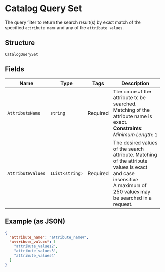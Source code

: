
# Catalog Query Set

The query filter to return the search result(s) by exact match of the specified `attribute_name` and any of
the `attribute_values`.

## Structure

`CatalogQuerySet`

## Fields

| Name | Type | Tags | Description |
|  --- | --- | --- | --- |
| `AttributeName` | `string` | Required | The name of the attribute to be searched. Matching of the attribute name is exact.<br>**Constraints**: *Minimum Length*: `1` |
| `AttributeValues` | `IList<string>` | Required | The desired values of the search attribute. Matching of the attribute values is exact and case insensitive.<br>A maximum of 250 values may be searched in a request. |

## Example (as JSON)

```json
{
  "attribute_name": "attribute_name4",
  "attribute_values": [
    "attribute_values2",
    "attribute_values3",
    "attribute_values4"
  ]
}
```

